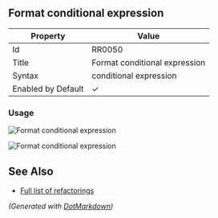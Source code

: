 ## Format conditional expression

| Property           | Value                         |
| ------------------ | ----------------------------- |
| Id                 | RR0050                        |
| Title              | Format conditional expression |
| Syntax             | conditional expression        |
| Enabled by Default | &#x2713;                      |

### Usage

![Format conditional expression](../../images/refactorings/FormatConditionalExpressionOnMultipleLines.png)

![Format conditional expression](../../images/refactorings/FormatConditionalExpressionOnSingleLine.png)

## See Also

* [Full list of refactorings](Refactorings.md)


*\(Generated with [DotMarkdown](http://github.com/JosefPihrt/DotMarkdown)\)*